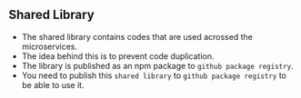 ## Shared Library
* The shared library contains codes that are used acrossed the microservices.
* The idea behind this is to prevent code duplication.
* The library is published as an npm package to `github package registry`.
* You need to publish this `shared library` to `github package registry` to be able to use it.

